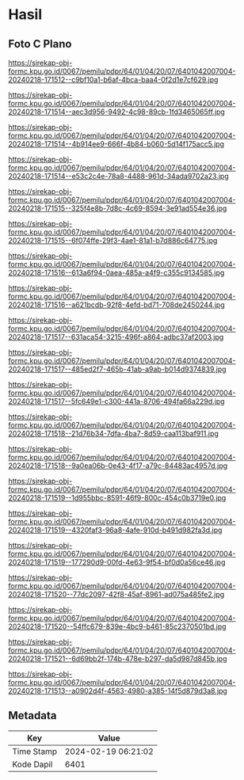 # Hasil

## Foto C Plano

https://sirekap-obj-formc.kpu.go.id/0067/pemilu/pdpr/64/01/04/20/07/6401042007004-20240218-171512--c9bf10a1-b6af-4bca-baa4-0f2d1e7cf629.jpg

https://sirekap-obj-formc.kpu.go.id/0067/pemilu/pdpr/64/01/04/20/07/6401042007004-20240218-171514--aec3d956-9492-4c98-89cb-1fd3465065ff.jpg

https://sirekap-obj-formc.kpu.go.id/0067/pemilu/pdpr/64/01/04/20/07/6401042007004-20240218-171514--4b914ee9-666f-4b84-b060-5d14f175acc5.jpg

https://sirekap-obj-formc.kpu.go.id/0067/pemilu/pdpr/64/01/04/20/07/6401042007004-20240218-171514--e53c2c4e-78a8-4488-961d-34ada9702a23.jpg

https://sirekap-obj-formc.kpu.go.id/0067/pemilu/pdpr/64/01/04/20/07/6401042007004-20240218-171515--325f4e8b-7d8c-4c69-8594-3e91ad554e36.jpg

https://sirekap-obj-formc.kpu.go.id/0067/pemilu/pdpr/64/01/04/20/07/6401042007004-20240218-171515--6f074ffe-29f3-4ae1-81a1-b7d886c64775.jpg

https://sirekap-obj-formc.kpu.go.id/0067/pemilu/pdpr/64/01/04/20/07/6401042007004-20240218-171516--613a6f94-0aea-485a-a4f9-c355c9134585.jpg

https://sirekap-obj-formc.kpu.go.id/0067/pemilu/pdpr/64/01/04/20/07/6401042007004-20240218-171516--a621bcdb-92f8-4efd-bd71-708de2450244.jpg

https://sirekap-obj-formc.kpu.go.id/0067/pemilu/pdpr/64/01/04/20/07/6401042007004-20240218-171517--631aca54-3215-496f-a864-adbc37af2003.jpg

https://sirekap-obj-formc.kpu.go.id/0067/pemilu/pdpr/64/01/04/20/07/6401042007004-20240218-171517--485ed2f7-465b-41ab-a9ab-b014d9374839.jpg

https://sirekap-obj-formc.kpu.go.id/0067/pemilu/pdpr/64/01/04/20/07/6401042007004-20240218-171517--5fc649e1-c300-441a-8706-494fa66a229d.jpg

https://sirekap-obj-formc.kpu.go.id/0067/pemilu/pdpr/64/01/04/20/07/6401042007004-20240218-171518--21d76b34-7dfa-4ba7-8d59-caa113baf911.jpg

https://sirekap-obj-formc.kpu.go.id/0067/pemilu/pdpr/64/01/04/20/07/6401042007004-20240218-171518--9a0ea06b-0e43-4f17-a79c-84483ac4957d.jpg

https://sirekap-obj-formc.kpu.go.id/0067/pemilu/pdpr/64/01/04/20/07/6401042007004-20240218-171519--1d955bbc-8591-46f9-800c-454c0b3719e0.jpg

https://sirekap-obj-formc.kpu.go.id/0067/pemilu/pdpr/64/01/04/20/07/6401042007004-20240218-171519--4320faf3-96a8-4afe-910d-b491d982fa3d.jpg

https://sirekap-obj-formc.kpu.go.id/0067/pemilu/pdpr/64/01/04/20/07/6401042007004-20240218-171519--177290d9-00fd-4e63-9f54-bf0d0a56ce46.jpg

https://sirekap-obj-formc.kpu.go.id/0067/pemilu/pdpr/64/01/04/20/07/6401042007004-20240218-171520--77dc2097-42f8-45af-8961-ad075a485fe2.jpg

https://sirekap-obj-formc.kpu.go.id/0067/pemilu/pdpr/64/01/04/20/07/6401042007004-20240218-171520--54ffc679-839e-4bc9-b461-85c2370501bd.jpg

https://sirekap-obj-formc.kpu.go.id/0067/pemilu/pdpr/64/01/04/20/07/6401042007004-20240218-171521--6d69bb2f-174b-478e-b297-da5d987d845b.jpg

https://sirekap-obj-formc.kpu.go.id/0067/pemilu/pdpr/64/01/04/20/07/6401042007004-20240218-171513--a0902d4f-4563-4980-a385-14f5d879d3a8.jpg


## Metadata

| Key        | Value               |
| ---------- | ------------------- |
| Time Stamp | 2024-02-19 06:21:02 |
| Kode Dapil | 6401                |



